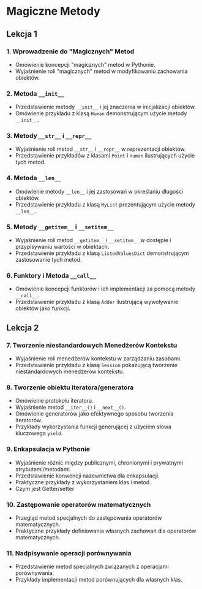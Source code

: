 # Magiczne Metody

## Lekcja 1

### 1. Wprowadzenie do "Magicznych" Metod

- Omówienie koncepcji "magicznych" metod w Pythonie.
- Wyjaśnienie roli "magicznych" metod w modyfikowaniu zachowania obiektów.

### 2. Metoda `__init__`

- Przedstawienie metody `__init__` i jej znaczenia w inicjalizacji obiektów.
- Omówienie przykładu z klasą `Human` demonstrującym użycie metody `__init__`.

### 3. Metody `__str__` i `__repr__`

- Wyjaśnienie roli metod `__str__` i `__repr__` w reprezentacji obiektów.
- Przedstawienie przykładów z klasami `Point` i `Human` ilustrujących użycie tych metod.

### 4. Metoda `__len__`

- Omówienie metody `__len__` i jej zastosowań w określaniu długości obiektów.
- Przedstawienie przykładu z klasą `MyList` prezentującym użycie metody `__len__`.

### 5. Metody `__getitem__` i `__setitem__`

- Wyjaśnienie roli metod `__getitem__` i `__setitem__` w dostępie i przypisywaniu wartości w obiektach.
- Przedstawienie przykładu z klasą `ListedValuesDict` demonstrującym zastosowanie tych metod.

### 6. Funktory i Metoda `__call__`

- Omówienie koncepcji funktorów i ich implementacji za pomocą metody `__call__`.
- Przedstawienie przykładu z klasą `Adder` ilustrującą wywoływanie obiektów jako funkcji.

## Lekcja 2

### 7. Tworzenie niestandardowych Menedżerów Kontekstu

- Wyjaśnienie roli menedżerów kontekstu w zarządzaniu zasobami.
- Przedstawienie przykładu z klasą `Session` pokazującą tworzenie niestandardowych menedżerów kontekstu.

### 8. **Tworzenie obiektu iteratora/generatora**

- Omówienie protokołu iteratora.
- Wyjaśnienie metod `__iter__()` i `__next__()`.
- Omówienie generatorów jako efektywnego sposobu tworzenia iteratorów.
- Przykłady wykorzystania funkcji generującej z użyciem słowa kluczowego `yield`.

### **9. Enkapsulacja w Pythonie**

- Wyjaśnienie różnic między publicznymi, chronionymi i prywatnymi atrybutami/metodami.
- Przedstawienie konwencji nazewnictwa dla enkapsulacji.
- Praktyczne przykłady z wykorzystaniem klas i metod.
- Czym jest Getter/setter

### **10. Zastępowanie operatorów matematycznych**

- Przegląd metod specjalnych do zastępowania operatorów matematycznych.
- Praktyczne przykłady definiowania własnych zachowań dla operatorów matematycznych.

### **11. Nadpisywanie operacji porównywania**

- Przedstawienie metod specjalnych związanych z operacjami porównywania.
- Przykłady implementacji metod porównujących dla własnych klas.
